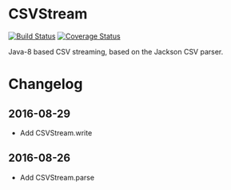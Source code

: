 # CSVStream

[![Build Status](https://travis-ci.org/ansell/csvstream.svg?branch=master)](https://travis-ci.org/ansell/csvstream) [![Coverage Status](https://coveralls.io/repos/ansell/csvstream/badge.svg?branch=master)](https://coveralls.io/r/ansell/csvstream?branch=master)

Java-8 based CSV streaming, based on the Jackson CSV parser.

# Changelog

## 2016-08-29
* Add CSVStream.write

## 2016-08-26
* Add CSVStream.parse
